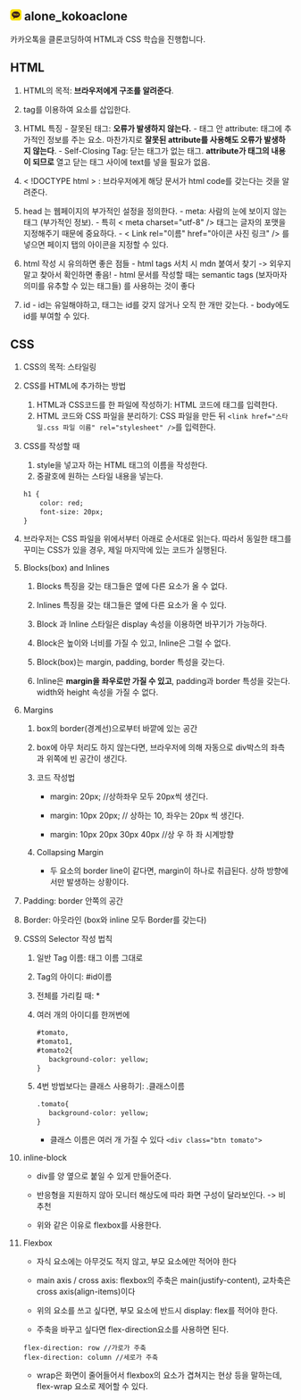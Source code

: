## <img  src="kakaotalk_logo_round.png"  width='20'  height='20'> alone_kokoaclone

카카오톡을 클론코딩하여 HTML과 CSS 학습을 진행합니다.

## HTML

1. HTML의 목적: **브라우저에게 구조를 알려준다**.
   <br/>

2. tag를 이용하여 요소를 삽입한다.
   <br/>

3. HTML 특징 - 잘못된 태그: **오류가 발생하지 않는다.** - 태그 안 attribute: 태그에 추가적인 정보를 주는 요소. 마찬가지로 **잘못된 attribute를 사용해도 오류가 발생하지 않는다**. - Self-Closing Tag: 닫는 태그가 없는 태그. **attribute가 태그의 내용이 되므로** 열고 닫는 태그 사이에 text를 넣을 필요가 없음.
   <br/>

4. < !DOCTYPE html > : 브라우저에게 해당 문서가 html code를 갖는다는 것을 알려준다.
   <br/>

5. head 는 웹페이지의 부가적인 설정을 정의한다. - meta: 사람의 눈에 보이지 않는 태그 (부가적인 정보). - 특히 < meta charset="utf-8" /> 태그는 글자의 포맷을 지정해주기 때문에 중요하다. - < Link rel="이름" href="아이콘 사진 링크" /> 를 넣으면 페이지 탭의 아이콘을 지정할 수 있다.
   <br/>

6. html 작성 시 유의하면 좋은 점들 - html tags 서치 시 mdn 붙여서 찾기 -> 외우지 말고 찾아서 확인하면 좋음! - html 문서를 작성할 때는 semantic tags (보자마자 의미를 유추할 수 있는 태그들) 를 사용하는 것이 좋다
   <br/>

7. id - id는 유일해야하고, 태그는 id를 갖지 않거나 오직 한 개만 갖는다. - body에도 id를 부여할 수 있다.
   <br/>

## CSS

1. CSS의 목적: 스타일링
   <br/>

2. CSS를 HTML에 추가하는 방법

   1. HTML과 CSS코드를 한 파일에 작성하기: HTML 코드에 <style> </style> 태그를 입력한다.
   2. HTML 코드와 CSS 파일을 분리하기: CSS 파일을 만든 뒤 `<link href="스타일.css 파일 이름" rel="stylesheet" />`를 입력한다.

3. CSS를 작성할 때

   1. style을 넣고자 하는 HTML 태그의 이름을 작성한다.
   2. 중괄호에 원하는 스타일 내용을 넣는다.

   ```
   h1 {
       color: red;
       font-size: 20px;
   }
   ```

4. 브라우저는 CSS 파일을 위에서부터 아래로 순서대로 읽는다. 따라서 동일한 태그를 꾸미는 CSS가 있을 경우, 제일 마지막에 있는 코드가 실행된다.

5. Blocks(box) and Inlines

   1. Blocks 특징을 갖는 태그들은 옆에 다른 요소가 올 수 없다.

   2. Inlines 특징을 갖는 태그들은 옆에 다른 요소가 올 수 있다.

   3. Block 과 Inline 스타일은 display 속성을 이용하면 바꾸기가 가능하다.

   4. Block은 높이와 너비를 가질 수 있고, Inline은 그럴 수 없다.

   5. Block(box)는 margin, padding, border 특성을 갖는다.

   6. Inline은 **margin을 좌우로만 가질 수 있고**, padding과 border 특성을 갖는다. width와 height 속성을 가질 수 없다.

6. Margins

   1. box의 border(경계선)으로부터 바깥에 있는 공간

   2. box에 아무 처리도 하지 않는다면, 브라우저에 의해 자동으로 div박스의 좌측과 위쪽에 빈 공간이 생긴다.

   3. 코드 작성법

      - margin: 20px; //상하좌우 모두 20px씩 생긴다.

      - margin: 10px 20px; // 상하는 10, 좌우는 20px 씩 생긴다.

      - margin: 10px 20px 30px 40px //상 우 하 좌 시계방향

   4. Collapsing Margin

      - 두 요소의 border line이 같다면, margin이 하나로 취급된다. 상하 방향에서만 발생하는 상황이다.

7. Padding: border 안쪽의 공간

8. Border: 아웃라인 (box와 inline 모두 Border를 갖는다)

9. CSS의 Selector 작성 법칙

   1. 일반 Tag 이름: 태그 이름 그대로

   2. Tag의 아이디: #id이름

   3. 전체를 가리킬 때: \*

   4. 여러 개의 아이디를 한꺼번에

      ```
      #tomato,
      #tomato1,
      #tomato2{
         background-color: yellow;
      }
      ```

   5. 4번 방법보다는 클래스 사용하기: .클래스이름
      ```
      .tomato{
         background-color: yellow;
      }
      ```
      - 클래스 이름은 여러 개 가질 수 있다 `<div class="btn tomato">`

10. inline-block

    - div를 양 옆으로 붙일 수 있게 만들어준다.

    - 반응형을 지원하지 않아 모니터 해상도에 따라 화면 구성이 달라보인다. -> 비추천

    - 위와 같은 이유로 flexbox를 사용한다.

11. Flexbox

    - 자식 요소에는 아무것도 적지 않고, 부모 요소에만 적어야 한다

    - main axis / cross axis: flexbox의 주축은 main(justify-content), 교차축은 cross axis(align-items)이다

    - 위의 요소를 쓰고 싶다면, 부모 요소에 반드시 display: flex를 적어야 한다.

    - 주축을 바꾸고 싶다면 flex-direction요소를 사용하면 된다.

    ```
    flex-direction: row //가로가 주축
    flex-direction: column //세로가 주축
    ```

    - wrap은 화면이 줄어들어서 flexbox의 요소가 겹쳐지는 현상 등을 말하는데, flex-wrap 요소로 제어할 수 있다.
